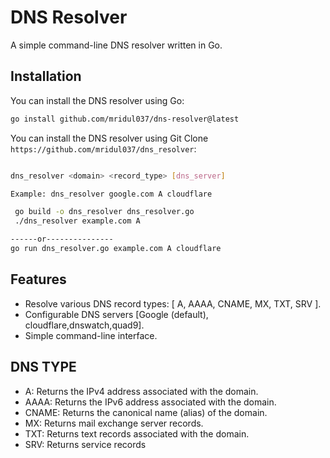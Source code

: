 # DNS Resolver

A simple command-line DNS resolver written in Go.

## Installation

You can install the DNS resolver using Go:

```bash
go install github.com/mridul037/dns-resolver@latest
```

You can install the DNS resolver using Git Clone ```https://github.com/mridul037/dns_resolver```:

```bash

dns_resolver <domain> <record_type> [dns_server]

Example: dns_resolver google.com A cloudflare
```


```bash
 go build -o dns_resolver dns_resolver.go
 ./dns_resolver example.com A

------or---------------
go run dns_resolver.go example.com A cloudflare

```


## Features

- Resolve various DNS record types: [ A, AAAA, CNAME, MX, TXT, SRV ].
- Configurable DNS servers [Google (default), cloudflare,dnswatch,quad9].
- Simple command-line interface.


## DNS TYPE
- A: Returns the IPv4 address associated with the domain.
- AAAA: Returns the IPv6 address associated with the domain.
- CNAME: Returns the canonical name (alias) of the domain.
- MX: Returns mail exchange server records.
- TXT: Returns text records associated with the domain.
- SRV: Returns service records
